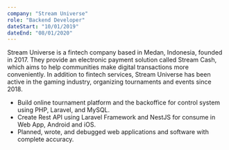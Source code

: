 ```yaml
---
company: "Stream Universe"
role: "Backend Developer"
dateStart: "10/01/2019"
dateEnd: "08/01/2020"
---
```


Stream Universe is a fintech company based in Medan, Indonesia, founded in 2017. They provide an electronic payment solution called Stream Cash, which aims to help communities make digital transactions more conveniently. In addition to fintech services, Stream Universe has been active in the gaming industry, organizing tournaments and events since 2018.

- Build online tournament platform and the backoffice for control system using PHP, Laravel, and MySQL.
- Create Rest API using Laravel Framework and NestJS for consume in Web App, Android and iOS.
- Planned, wrote, and debugged web applications and software with complete accuracy.
